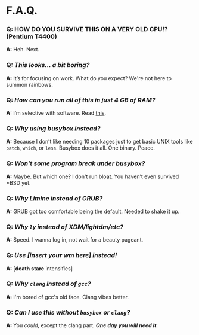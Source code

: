 # F.A.Q.

### Q: **HOW DO YOU SURVIVE THIS ON A VERY OLD CPU!? (Pentium T4400)**
**A:** Heh. Next.

### Q: _This looks... a bit boring?_
**A:** It’s for focusing on work. What do you expect? We're not here to summon rainbows.

### Q: _How can you run all of this in just 4 GB of RAM?_
**A:** I’m selective with software. Read [this](system.md).

### Q: _Why using busybox instead?_
**A:** Because I don’t like needing 10 packages just to get basic UNIX tools like `patch`, `which`, or `less`. Busybox does it all. One binary. Peace.

### Q: _Won't some program break under busybox?_
**A:** Maybe. But which one? I don't run bloat. You haven’t even survived *BSD yet.

### Q: _Why Limine instead of GRUB?_
**A:** GRUB got too comfortable being the default. Needed to shake it up.

### Q: _Why `ly` instead of XDM/lightdm/etc?_
**A:** Speed. I wanna log in, not wait for a beauty pageant.

### Q: _Use [insert your wm here] instead!_
**A:** [**death stare** intensifies]

### Q: _Why `clang` instead of `gcc`?_
**A:** I'm bored of gcc's old face. Clang vibes better.

### Q: _Can I use this without `busybox` or `clang`?_
**A:** You *could*, except the clang part. **_One day you will need it._**
